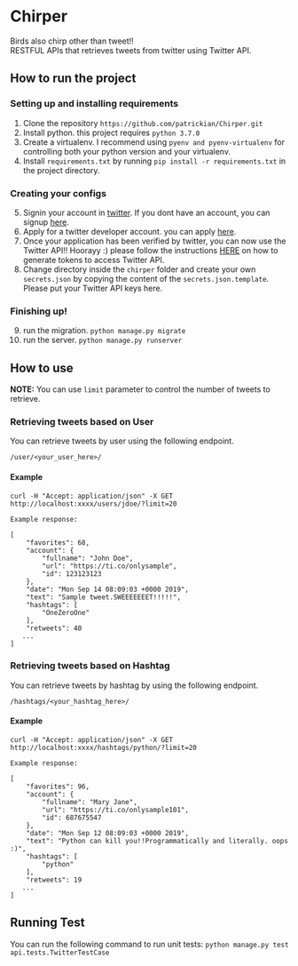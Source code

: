 # Chirper
Birds also chirp other than tweet!!<br/>
RESTFUL APIs that retrieves tweets from twitter using Twitter API.

## How to run the project
### Setting up and installing requirements
1. Clone the repository `https://github.com/patrickian/Chirper.git`<br/>
2. Install python. this project requires `python 3.7.0`<br/>
3. Create a virtualenv. I recommend using `pyenv and pyenv-virtualenv` for controlling both your python version and your virtualenv.<br/>
4. Install `requirements.txt` by running `pip install -r requirements.txt` in the project directory.<br/>
### Creating your configs
5. Signin your account in <a href="https://www.twitter.com">twitter</a>. If you dont have an account, you can signup <a href="https://twitter.com/i/flow/signup">here</a>.<br/>
6. Apply for a twitter developer account. you can apply <a href="https://developer.twitter.com/en/application/use-case">here</a>.<br/>
7. Once your application has been verified by twitter, you can now use the Twitter API!! Hoorayy :) please follow the instructions <a href="https://developer.twitter.com/en/docs/basics/authentication/guides/access-tokens.html">HERE</a> on how to generate tokens to access Twitter API.<br/>
8. Change directory inside the `chirper` folder and create your own `secrets.json` by copying the content of the `secrets.json.template`. Please put your Twitter API keys here.<br/>
### Finishing up!
9. run the migration. `python manage.py migrate`<br/>
10. run the server. `python manage.py runserver`<br/>

## How to use
**NOTE:** You can use `limit` parameter to control the number of tweets to retrieve.<br/>
### Retrieving tweets based on User
You can retrieve tweets by user using the following endpoint.<br/>
```
/user/<your_user_here>/
```
#### Example
```
curl -H "Accept: application/json" -X GET http://localhost:xxxx/users/jdoe/?limit=20

Example response:

[
    "favorites": 68,
    "account": {
        "fullname": "John Doe",
        "url": "https://ti.co/onlysample",
        "id": 123123123
    },
    "date": "Mon Sep 14 08:09:03 +0000 2019",
    "text": "Sample tweet.SWEEEEEEET!!!!!",
    "hashtags": [
        "OneZeroOne"
    ],
    "retweets": 40
   ...
] 
```

### Retrieving tweets based on Hashtag
You can retrieve tweets by hashtag by using the following endpoint.<br/>
```
/hashtags/<your_hashtag_here>/
```
#### Example
```
curl -H "Accept: application/json" -X GET http://localhost:xxxx/hashtags/python/?limit=20

Example response:

[
    "favorites": 96,
    "account": {
        "fullname": "Mary Jane",
        "url": "https://ti.co/onlysample101",
        "id": 687675547
    },
    "date": "Mon Sep 12 08:09:03 +0000 2019",
    "text": "Python can kill you!!Programmatically and literally. oops :)",
    "hashtags": [
        "python"
    ],
    "retweets": 19
   ...
] 
```

## Running Test
You can run the following command to run unit tests: `python manage.py test api.tests.TwitterTestCase`
